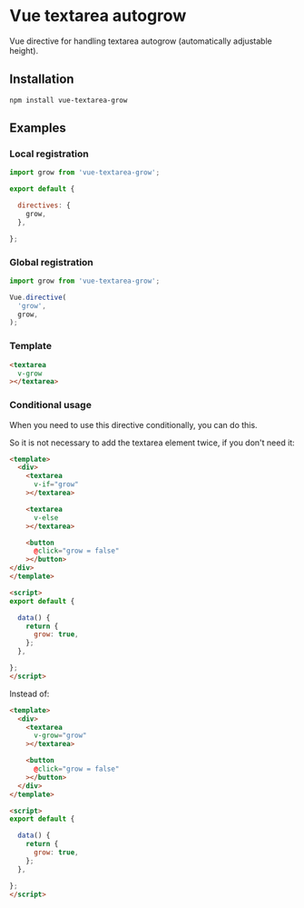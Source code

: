 # Vue textarea autogrow

Vue directive for handling textarea autogrow (automatically adjustable height).

## Installation

`npm install vue-textarea-grow`

## Examples

### Local registration

```javascript
import grow from 'vue-textarea-grow';

export default {

  directives: {
    grow,
  },

};
```

### Global registration

```javascript
import grow from 'vue-textarea-grow';

Vue.directive(
  'grow',
  grow,
);
```


### Template

```html
<textarea
  v-grow
></textarea>
```

### Conditional usage

When you need to use this directive conditionally, you can do this.

So it is not necessary to add the textarea element twice, if you don't need it:

```html
<template>
  <div>
    <textarea
      v-if="grow"
    ></textarea>

    <textarea
      v-else
    ></textarea>

    <button
      @click="grow = false"
    ></button>
</div>
</template>

<script>
export default {

  data() {
    return {
      grow: true,
    };
  },

};
</script>
```

Instead of:

```html
<template>
  <div>
    <textarea
      v-grow="grow"
    ></textarea>

    <button
      @click="grow = false"
    ></button>
  </div>
</template>

<script>
export default {

  data() {
    return {
      grow: true,
    };
  },

};
</script>
```
